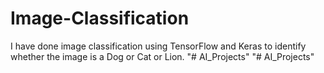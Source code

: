 # Image-Classification
I have done image classification using TensorFlow and Keras to identify whether the image is a Dog or Cat or Lion.
"# AI_Projects" 
"# AI_Projects" 
